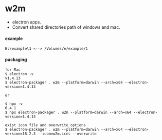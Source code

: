 # w2m
- electron apps.
- Convert shared directories path of windows and mac.

#### example
```
E:\example\1 <--> /Volumes/e/example/1
```

#### packaging
```
for Mac
$ electron -v
v1.4.13
$ electron-packager . w2m --platform=darwin --arch=x64 --electron-version=1.4.13

or

$ npx -v
6.4.1
$ npx electron-packager . w2m --platform=darwin --arch=x64 --electron-version=1.4.13

exist icon file and overwrite options
$ electron-packager . w2m --platform=darwin --arch=x64 --electron-version=18.2.3 --icon=w2m.icns --overwrite
```
